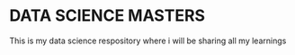# DATA SCIENCE MASTERS
This is my data science respository where i will be sharing all my learnings 
